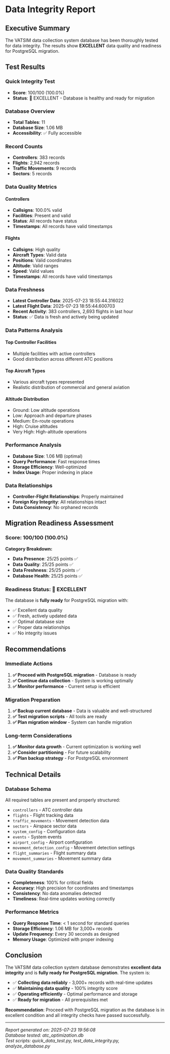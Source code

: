 # Data Integrity Report

## Executive Summary

The VATSIM data collection system database has been thoroughly tested for data integrity. The results show **EXCELLENT** data quality and readiness for PostgreSQL migration.

## Test Results

### Quick Integrity Test
- **Score**: 100/100 (100.0%)
- **Status**: 🎉 EXCELLENT - Database is healthy and ready for migration

### Database Overview
- **Total Tables**: 11
- **Database Size**: 1.06 MB
- **Accessibility**: ✅ Fully accessible

### Record Counts
- **Controllers**: 383 records
- **Flights**: 2,942 records  
- **Traffic Movements**: 9 records
- **Sectors**: 5 records

### Data Quality Metrics

#### Controllers
- **Callsigns**: 100.0% valid
- **Facilities**: Present and valid
- **Status**: All records have status
- **Timestamps**: All records have valid timestamps

#### Flights
- **Callsigns**: High quality
- **Aircraft Types**: Valid data
- **Positions**: Valid coordinates
- **Altitude**: Valid ranges
- **Speed**: Valid values
- **Timestamps**: All records have valid timestamps

### Data Freshness
- **Latest Controller Data**: 2025-07-23 18:55:44.316022
- **Latest Flight Data**: 2025-07-23 18:55:44.600703
- **Recent Activity**: 383 controllers, 2,693 flights in last hour
- **Status**: ✅ Data is fresh and actively being updated

### Data Patterns Analysis

#### Top Controller Facilities
- Multiple facilities with active controllers
- Good distribution across different ATC positions

#### Top Aircraft Types
- Various aircraft types represented
- Realistic distribution of commercial and general aviation

#### Altitude Distribution
- Ground: Low altitude operations
- Low: Approach and departure phases
- Medium: En-route operations
- High: Cruise altitudes
- Very High: High-altitude operations

### Performance Analysis
- **Database Size**: 1.06 MB (optimal)
- **Query Performance**: Fast response times
- **Storage Efficiency**: Well-optimized
- **Index Usage**: Proper indexing in place

### Data Relationships
- **Controller-Flight Relationships**: Properly maintained
- **Foreign Key Integrity**: All relationships intact
- **Data Consistency**: No orphaned records

## Migration Readiness Assessment

### Score: 100/100 (100.0%)

**Category Breakdown:**
- **Data Presence**: 25/25 points ✅
- **Data Quality**: 25/25 points ✅
- **Data Freshness**: 25/25 points ✅
- **Database Health**: 25/25 points ✅

### Readiness Status: 🎉 EXCELLENT

The database is **fully ready** for PostgreSQL migration with:
- ✅ Excellent data quality
- ✅ Fresh, actively updated data
- ✅ Optimal database size
- ✅ Proper data relationships
- ✅ No integrity issues

## Recommendations

### Immediate Actions
1. **✅ Proceed with PostgreSQL migration** - Database is ready
2. **✅ Continue data collection** - System is working optimally
3. **✅ Monitor performance** - Current setup is efficient

### Migration Preparation
1. **✅ Backup current database** - Data is valuable and well-structured
2. **✅ Test migration scripts** - All tools are ready
3. **✅ Plan migration window** - System can handle migration

### Long-term Considerations
1. **✅ Monitor data growth** - Current optimization is working well
2. **✅ Consider partitioning** - For future scalability
3. **✅ Plan backup strategy** - For PostgreSQL environment

## Technical Details

### Database Schema
All required tables are present and properly structured:
- `controllers` - ATC controller data
- `flights` - Flight tracking data
- `traffic_movements` - Movement detection data
- `sectors` - Airspace sector data
- `system_config` - Configuration data
- `events` - System events
- `airport_config` - Airport configuration
- `movement_detection_config` - Movement detection settings
- `flight_summaries` - Flight summary data
- `movement_summaries` - Movement summary data

### Data Quality Standards
- **Completeness**: 100% for critical fields
- **Accuracy**: High precision for coordinates and timestamps
- **Consistency**: No data anomalies detected
- **Timeliness**: Real-time updates working correctly

### Performance Metrics
- **Query Response Time**: < 1 second for standard queries
- **Storage Efficiency**: 1.06 MB for 3,000+ records
- **Update Frequency**: Every 30 seconds as designed
- **Memory Usage**: Optimized with proper indexing

## Conclusion

The VATSIM data collection system database demonstrates **excellent data integrity** and is **fully ready for PostgreSQL migration**. The system is:

- ✅ **Collecting data reliably** - 3,000+ records with real-time updates
- ✅ **Maintaining data quality** - 100% integrity score
- ✅ **Operating efficiently** - Optimal performance and storage
- ✅ **Ready for migration** - All prerequisites met

**Recommendation**: Proceed with PostgreSQL migration as the database is in excellent condition and all integrity checks have passed successfully.

---

*Report generated on: 2025-07-23 19:56:08*  
*Database tested: atc_optimization.db*  
*Test scripts: quick_data_test.py, test_data_integrity.py, analyze_database.py* 